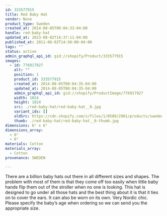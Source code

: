 ```yaml
---
id: 333577915
title: Red Baby Hat
vendor: None
product_type: Sweden
created_at: 2014-08-05T00:04:33-04:00
handle: red-baby-hat
updated_at: 2023-08-02T14:37:11-04:00
published_at: 2011-06-02T14:50:00-04:00
tags: ""
status: active
admin_graphql_api_id: gid://shopify/Product/333577915
images:
  - id: 776917927
    alt: ""
    position: 1
    product_id: 333577915
    created_at: 2014-08-05T00:04:35-04:00
    updated_at: 2014-08-05T00:04:35-04:00
    admin_graphql_api_id: gid://shopify/ProductImage/776917927
    width: 1024
    height: 1024
    src: ./red-baby-hat/red-baby-hat__0.jpg
    variant_ids: []
    oldSrc: https://cdn.shopify.com/s/files/1/0589/2901/products/sweden55.jpeg?v=1407211475
    thumb: ./red-baby-hat/red-baby-hat__0-thumb.jpg
dimensions: 6" x 6"
dimensions_array:
  - 6"
  - 6"
materials: Cotton
materials_array:
  - Cotton
provenance: SWEDEN

---
```


There are a billion baby hats out there in all different sizes and shapes. The problem with most of them is that they come off too easily when little baby hands flip them out of the stroller when no one is looking. This hat is designed to go under all those hats and the best thing about it is that it ties on to cover the ears. It can also be worn on its own. Very Nordic chic. Please specify the baby’s age when ordering so we can send you the appropriate size.